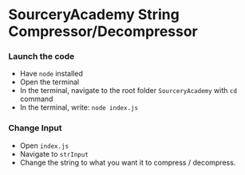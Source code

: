 # SourceryAcademy String Compressor/Decompressor
 
### Launch the code
* Have `node` installed
* Open the terminal
* In the terminal, navigate to the root folder `SourceryAcademy` with `cd` command
* In the terminal, write: `node index.js`

### Change Input
* Open `index.js`
* Navigate to `strInput`
* Change the string to what you want it to compress / decompress.
